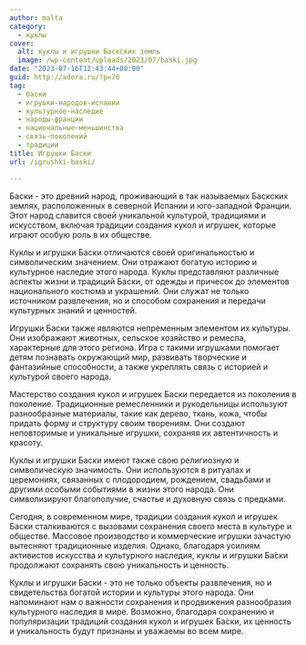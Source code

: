```yaml
---
author: malta
category:
  - куклы
cover:
  alt: куклы и игрушки Баскских земль
  image: /wp-content/uploads/2023/07/baski.jpg
date: "2023-07-16T12:43:44+00:00"
guid: http://adora.ru/?p=70
tag:
  - баски
  - игрушки-народов-испании
  - культурное-наследие
  - народы-франции
  - национальные-меньшинства
  - связь-поколений
  - традиции
title: Игрушки Баски
url: /igrushki-baski/

---
```

Баски \- это древний народ, проживающий в так называемых Баскских землях, расположенных в северной Испании и юго-западной Франции. Этот народ славится своей уникальной культурой, традициями и искусством, включая традиции создания кукол и игрушек, которые играют особую роль в их обществе.

Куклы и игрушки Баски отличаются своей оригинальностью и символическим значением. Они отражают богатую историю и культурное наследие этого народа. Куклы представляют различные аспекты жизни и традиций Баски, от одежды и причесок до элементов национального костюма и украшений. Они служат не только источником развлечения, но и способом сохранения и передачи культурных знаний и ценностей.

Игрушки Баски также являются непременным элементом их культуры. Они изображают животных, сельское хозяйство и ремесла, характерные для этого региона. Игра с такими игрушками помогает детям познавать окружающий мир, развивать творческие и фантазийные способности, а также укреплять связь с историей и культурой своего народа.

Мастерство создания кукол и игрушек Баски передается из поколения в поколение. Традиционные ремесленники и рукодельницы используют разнообразные материалы, такие как дерево, ткань, кожа, чтобы придать форму и структуру своим творениям. Они создают неповторимые и уникальные игрушки, сохраняя их автентичность и красоту.

Куклы и игрушки Баски имеют также свою религиозную и символическую значимость. Они используются в ритуалах и церемониях, связанных с плодородием, рождением, свадьбами и другими особыми событиями в жизни этого народа. Они символизируют благополучие, счастье и духовную связь с предками.

Сегодня, в современном мире, традиции создания кукол и игрушек Баски сталкиваются с вызовами сохранения своего места в культуре и обществе. Массовое производство и коммерческие игрушки зачастую вытесняют традиционные изделия. Однако, благодаря усилиям активистов искусства и культурного наследия, куклы и игрушки Ба́ски продолжают сохранять свою уникальность и ценность.

Куклы и игрушки Баски \- это не только объекты развлечения, но и свидетельства богатой истории и культуры этого народа. Они напоминают нам о важности сохранения и продвижения разнообразия культурного наследия в мире. Возможно, благодаря сохранению и популяризации традиций создания кукол и игрушек Ба́ски, их ценность и уникальность будут признаны и уважаемы во всем мире.
